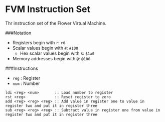 # FVM Instruction Set
Thr instruction set of the Flower Virtual Machine.

###Notation
* Registers begin with `r`: `r0`
* Scalar values begin with `#`: `#100`
  * Hex scalar values begin with `$`: `$1a0`
* Memory addresses begin with `@`: `@100`

###Instructions
* `reg` : Register
* `num` : Number

```fvm
ldi <reg> <num>       :: Load number to register
rst <reg>             :: Reset register to zero
add <reg> <reg> <reg> :: Add value in register one to value in register two and put it in register three
sub <reg> <reg> <reg> :: Subtract value in register one from value in register two and put it in register three
```
